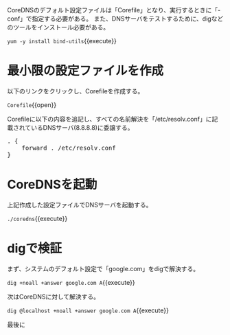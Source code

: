CoreDNSのデフォルト設定ファイルは「Corefile」となり、実行するときに「-conf」で指定する必要がある。
また、DNSサーバをテストするために、digなどのツールをインストール必要がある。

`yum -y install bind-utils`{{execute}}

# 最小限の設定ファイルを作成
以下のリンクをクリックし、Corefileを作成する。

`Corefile`{{open}}

Corefileに以下の内容を追記し、すべての名前解決を「/etc/resolv.conf」に記載されているDNSサーバ(8.8.8.8)に委譲する。

<pre class="file" data-filename="Corefile" data-target="append">. {
    forward . /etc/resolv.conf
}
</pre>

# CoreDNSを起動
上記作成した設定ファイルでDNSサーバを起動する。

`./coredns`{{execute}}

# digで検証
まず、システムのデフォルト設定で「google.com」をdigで解決する。

`dig +noall +answer google.com A`{{execute}}

次はCoreDNSに対して解決する。

`dig @localhost +noall +answer google.com A`{{execute}}

最後に
